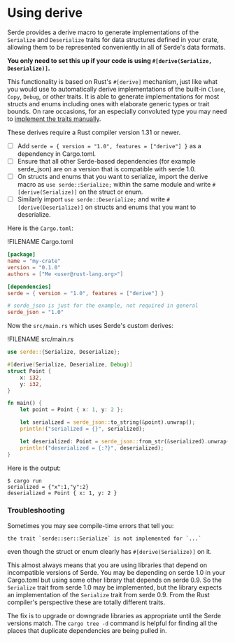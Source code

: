 # Using derive

Serde provides a derive macro to generate implementations of the `Serialize` and
`Deserialize` traits for data structures defined in your crate, allowing them to
be represented conveniently in all of Serde's data formats.

**You only need to set this up if your code is using `#[derive(Serialize,
Deserialize)]`.**

This functionality is based on Rust's `#[derive]` mechanism, just like what you
would use to automatically derive implementations of the built-in `Clone`,
`Copy`, `Debug`, or other traits. It is able to generate implementations for
most structs and enums including ones with elaborate generic types or trait
bounds. On rare occasions, for an especially convoluted type you may need to
[implement the traits manually](custom-serialization.md).

These derives require a Rust compiler version 1.31 or newer.

- [ ] Add `serde = { version = "1.0", features = ["derive"] }` as a dependency in
  Cargo.toml.
- [ ] Ensure that all other Serde-based dependencies (for example serde_json) are on
  a version that is compatible with serde 1.0.
- [ ] On structs and enums that you want to serialize, import the derive macro as
  `use serde::Serialize;` within the same module and write
  `#[derive(Serialize)]` on the struct or enum.
- [ ] Similarly import `use serde::Deserialize;` and write `#[derive(Deserialize)]`
  on structs and enums that you want to deserialize.

Here is the `Cargo.toml`:

!FILENAME Cargo.toml
```toml
[package]
name = "my-crate"
version = "0.1.0"
authors = ["Me <user@rust-lang.org>"]

[dependencies]
serde = { version = "1.0", features = ["derive"] }

# serde_json is just for the example, not required in general
serde_json = "1.0"
```

Now the `src/main.rs` which uses Serde's custom derives:

!FILENAME src/main.rs
```rust
use serde::{Serialize, Deserialize};

#[derive(Serialize, Deserialize, Debug)]
struct Point {
    x: i32,
    y: i32,
}

fn main() {
    let point = Point { x: 1, y: 2 };

    let serialized = serde_json::to_string(&point).unwrap();
    println!("serialized = {}", serialized);

    let deserialized: Point = serde_json::from_str(&serialized).unwrap();
    println!("deserialized = {:?}", deserialized);
}
```

Here is the output:

```
$ cargo run
serialized = {"x":1,"y":2}
deserialized = Point { x: 1, y: 2 }
```

### Troubleshooting

Sometimes you may see compile-time errors that tell you:

```
the trait `serde::ser::Serialize` is not implemented for `...`
```

even though the struct or enum clearly has `#[derive(Serialize)]` on it.

This almost always means that you are using libraries that depend on
incompatible versions of Serde. You may be depending on serde 1.0 in your
Cargo.toml but using some other library that depends on serde 0.9. So the
`Serialize` trait from serde 1.0 may be implemented, but the library expects an
implementation of the `Serialize` trait from serde 0.9. From the Rust compiler's
perspective these are totally different traits.

The fix is to upgrade or downgrade libraries as appropriate until the Serde
versions match. The `cargo tree -d` command is helpful for finding all the
places that duplicate dependencies are being pulled in.
